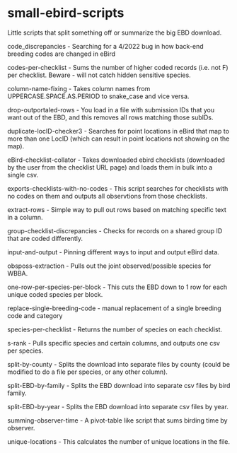 # small-ebird-scripts
Little scripts that split something off or summarize the big EBD download.

code_discrepancies - Searching for a 4/2022 bug in how back-end breeding codes are changed in eBird

codes-per-checklist - Sums the number of higher coded records (i.e. not F) per checklist. Beware - will not catch hidden sensitive species.

column-name-fixing - Takes column names from UPPERCASE.SPACE.AS.PERIOD to snake_case and vice versa.

drop-outportaled-rows - You load in a file with submission IDs that you want out of the EBD, and this removes all rows matching those subIDs.

duplicate-locID-checker3 - Searches for point locations in eBird that map to more than one LocID (which can result in point locations not showing on the map).

eBird-checklist-collator - Takes downloaded ebird checklists (downloaded by the user from the checklist URL page) and loads them in bulk into a single csv.

exports-checklists-with-no-codes - This script searches for checklists with no codes on them and outputs all observtions from those checklists.

extract-rows - Simple way to pull out rows based on matching specific text in a column.

group-checklist-discrepancies - Checks for records on a shared group ID that are coded differently. 

input-and-output - Pinning different ways to input and output eBird data.

obsposs-extraction - Pulls out the joint observed/possible species for WBBA.

one-row-per-species-per-block - This cuts the EBD down to 1 row for each unique coded species per block.

replace-single-breeding-code - manual replacement of a single breeding code and category 

species-per-checklist - Returns the number of species on each checklist.

s-rank - Pulls specific species and certain columns, and outputs one csv per species.

split-by-county - Splits the download into separate files by county (could be modified to do a file per species, or any other column).

split-EBD-by-family - Splits the EBD download into separate csv files by bird family.

split-EBD-by-year - Splits the EBD download into separate csv files by year.

summing-observer-time - A pivot-table like script that sums birding time by observer.

unique-locations - This calculates the number of unique locations in the file.

